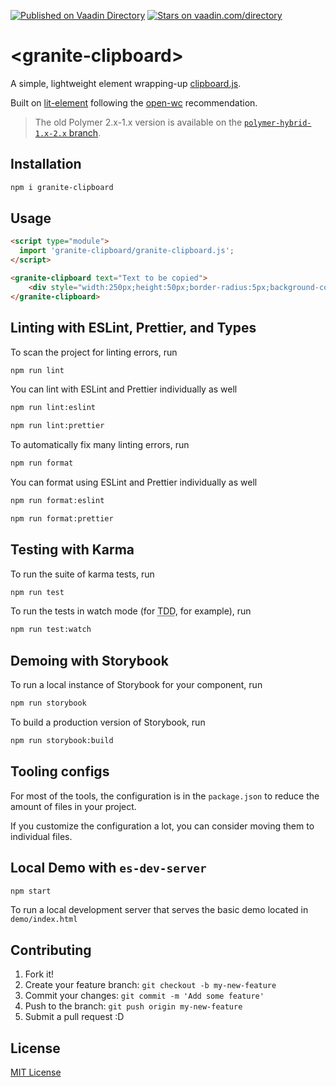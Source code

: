 [![Published on Vaadin  Directory](https://img.shields.io/badge/Vaadin%20Directory-published-00b4f0.svg)](https://vaadin.com/directory/component/LostInBrittanygranite-clipboard)
[![Stars on vaadin.com/directory](https://img.shields.io/vaadin-directory/star/LostInBrittanygranite-clipboard.svg)](https://vaadin.com/directory/component/LostInBrittanygranite-clipboard)

# \<granite-clipboard>

A simple, lightweight element wrapping-up [clipboard.js](https://clipboardjs.com/).

Built on [lit-element](https://github.com/Polymer/lit-element) following the [open-wc](https://github.com/open-wc/open-wc) recommendation.

> The old Polymer 2.x-1.x version is available on the [`polymer-hybrid-1.x-2.x` branch](https://github.com/LostInBrittany/granite-clipboard/tree/polymer-hybrid-1.x-2.x).


## Installation
```bash
npm i granite-clipboard
```

## Usage
```html
<script type="module">
  import 'granite-clipboard/granite-clipboard.js';
</script>

<granite-clipboard text="Text to be copied">
    <div style="width:250px;height:50px;border-radius:5px;background-color:#aaaaff;cursor:pointer;">Click here</div>
</granite-clipboard> 
```

## Linting with ESLint, Prettier, and Types
To scan the project for linting errors, run
```bash
npm run lint
```

You can lint with ESLint and Prettier individually as well
```bash
npm run lint:eslint
```
```bash
npm run lint:prettier
```

To automatically fix many linting errors, run
```bash
npm run format
```

You can format using ESLint and Prettier individually as well
```bash
npm run format:eslint
```
```bash
npm run format:prettier
```

## Testing with Karma
To run the suite of karma tests, run
```bash
npm run test
```

To run the tests in watch mode (for <abbr title="test driven development">TDD</abbr>, for example), run

```bash
npm run test:watch
```

## Demoing with Storybook
To run a local instance of Storybook for your component, run
```bash
npm run storybook
```

To build a production version of Storybook, run
```bash
npm run storybook:build
```


## Tooling configs

For most of the tools, the configuration is in the `package.json` to reduce the amount of files in your project.

If you customize the configuration a lot, you can consider moving them to individual files.

## Local Demo with `es-dev-server`
```bash
npm start
```
To run a local development server that serves the basic demo located in `demo/index.html`


## Contributing

1. Fork it!
2. Create your feature branch: `git checkout -b my-new-feature`
3. Commit your changes: `git commit -m 'Add some feature'`
4. Push to the branch: `git push origin my-new-feature`
5. Submit a pull request :D

## License

[MIT License](http://opensource.org/licenses/MIT)